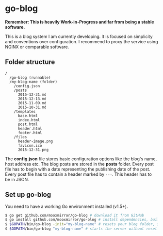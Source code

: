 # go-blog
**Remember: This is heavily Work-in-Progress and far from being a stable software.**

This is a blog system I am currently developing. It is focused on simplicity and conventions over configuration. I recommend to proxy the service using NGINX or comparable software.

## Folder structure
```
/
  /go-blog (runnable)
  /my-blog-name (folder)
    /config.json
    /posts
      2015-12-31.md
      2015-12-13.md
      2015-11-09.md
      2015-10-31.md
    /templates
      base.html
      index.html
      post.html
      header.html
      footer.html
    /files
      header-image.png
      favicon.ico
      2015-12-31.png
```

The **config.json** file stores basic configuration options like the blog's name, host address etc.
The blog posts are stored in the **posts** folder. Every post file has to begin with a date representing the publishing date of the post. Every post file has to contain a header marked by `---`. This header has to be in JSON.

## Set up go-blog
You need to have a working Go environment installed (v1.5+).

```bash
$ go get github.com/mooxmirror/go-blog # download it from GitHub
$ go install github.com/mooxmirror/go-blog # install dependencies, build it
$ $GOPATH/bin/go-blog -init="my-blog-name" # resets your blog folder, starts the server
$ $GOPATH/bin/go-blog "my-blog-name" # starts the server without reset
```
